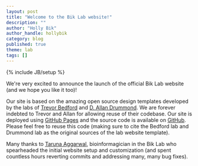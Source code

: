 ```yaml
---
layout: post
title: "Welcome to the Bik Lab website!"
description: ""
author: "Holly Bik"
author_handle: hollybik
category: blog
published: true
theme: lab
tags: []
---
```

{% include JB/setup %}

<!-- > _Note: [Edward][1] sang the ditty below to us at his going-away party. He was the group's first postdoc, a scientist of tremendous range who trained as a mathematician and mastered [computational molecular evolution][2], then [experimental biochemistry][3], during his tenure. Now he's off to start his Marie Curie fellowship in Edinburgh. He is greatly admired, and already deeply missed. -- Allan_ -->

We're very excited to announce the launch of the official Bik Lab website (and we hope you like it too)!

Our site is based on the amazing open source design templates developed by the labs of [Trevor Bedford] and [D. Allan Drummond]. We are forever indebted to Trevor and Allan for allowing reuse of their codebase. Our site is deployed using [GitHub Pages] and the source code is available on [GitHub]. Please feel free to reuse this code (making sure to cite the Bedford lab and Drummond lab as the original sources of the lab website template).

Many thanks to [Taruna Aggarwal], bioinformagician in the Bik Lab who spearheaded the initial website setup and customization (and spent countless hours reverting commits and addressing many, many bug fixes).

[Trevor Bedford]: http://bedford.io/team/trevor-bedford/
[D. Allan Drummond]: http://localhost:4000/team/d-allan-drummond
[GitHub Pages]: https://pages.github.com/
[GitHub]: https://github.com/BikLab/biklab.github.io

[Taruna Aggarwal]: https://biklab.github.io/team/taruna-aggarwal
